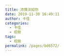 ```yaml
---
title: 浓情淡如你
date: 2019-11-30 16:49:11
author: 卡佳
categories: 
  - 卡佳
  - 视频
tags: 
  - 视频
permalink: /pages/bd6572/
---
```


<iframeComp ihtml="https://player.bilibili.com/player.html?aid=79877686&cid=136707922&page=1&danmaku=1&high_quality=1"></iframeComp>

<!-- more -->
